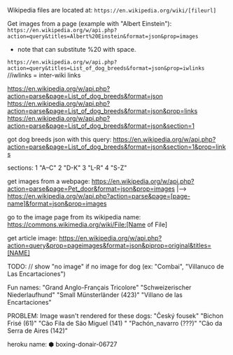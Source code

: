 
Wikipedia files are located at:
`https://en.wikipedia.org/wiki/[fileurl]`


Get images from a page (example with "Albert Einstein"):
`https://en.wikipedia.org/w/api.php?action=query&titles=Albert%20Einstein&format=json&prop=images`
* note that can substitute %20 with space.

`https://en.wikipedia.org/w/api.php?action=query&titles=List_of_dog_breeds&format=json&prop=iwlinks`
//iwlinks = inter-wiki links


https://en.wikipedia.org/w/api.php?action=parse&page=List_of_dog_breeds&format=json
https://en.wikipedia.org/w/api.php?action=parse&page=List_of_dog_breeds&format=json&prop=links
https://en.wikipedia.org/w/api.php?action=parse&page=List_of_dog_breeds&format=json&section=1

got dog breeds json with this query:
https://en.wikipedia.org/w/api.php?action=parse&page=List_of_dog_breeds&format=json&section=1&prop=links

sections:
1 "A–C"
2 "D-K"
3 "L-R"
4 "S-Z"

get images from a webpage:
  https://en.wikipedia.org/w/api.php?action=parse&page=Pet_door&format=json&prop=images
  |–>   https://en.wikipedia.org/w/api.php?action=parse&page=[page-name]&format=json&prop=images

go to the image page from its wikipedia name:
  https://commons.wikimedia.org/wiki/File:[Name of File]

get article image:
  https://en.wikipedia.org/w/api.php?action=query&prop=pageimages&format=json&piprop=original&titles=[NAME]


TODO:
// show "no image" if no image for dog (ex: "Combai", "Villanuco de Las Encartaciones")

Fun names: "Grand Anglo-Français Tricolore" "Schweizerischer Niederlaufhund" "Small Münsterländer (423)" "Villano de las Encartaciones"

PROBLEM: Image wasn't rendered for these dogs:
  "Český fousek"
  "Bichon Frisé (61)"
  "Cão Fila de São Miguel (141) "
  "Pachón_navarro (???)"
  "Cão da Serra de Aires (142)"

heroku name: ⬢ boxing-donair-06727

